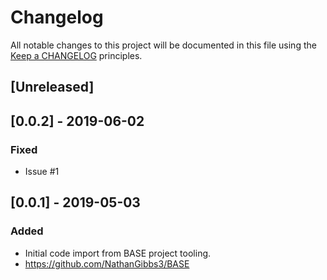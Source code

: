 # Changelog
All notable changes to this project will be documented in this file using the
[Keep a CHANGELOG](http://keepachangelog.com) principles.

## [Unreleased]

## [0.0.2] - 2019-06-02
### Fixed
- Issue #1

## [0.0.1] - 2019-05-03
### Added
- Initial code import from BASE project tooling.
- https://github.com/NathanGibbs3/BASE
